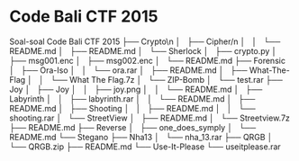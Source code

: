 # Code Bali CTF 2015
Soal-soal Code Bali CTF 2015
├── Crypto\n
│   ├── Cipher/n
│   │   └── README.md
│   ├── README.md
│   └── Sherlock
│       ├── crypto.py
│       ├── msg001.enc
│       ├── msg002.enc
│       └── README.md
├── Forensic
│   ├── Ora-Iso
│   │   └── ora.rar
│   ├── README.md
│   ├── What-The-Flag
│   │   └── What The Flag.7z
│   └── ZIP-Bomb
│       └── test.rar
├── Joy
│   ├── Joy
│   │   ├── joy.png
│   │   └── README.md
│   ├── Labyrinth
│   │   ├── labyrinth.rar
│   │   └── README.md
│   ├── README.md
│   ├── Shooting
│   │   ├── README.md
│   │   └── shooting.rar
│   └── StreetView
│       ├── README.md
│       └── Streetview.7z
├── README.md
├── Reverse
│   ├── one_does_symply
│   └── README.md
└── Stegano
    ├── Nha13
    │   └── nha_13.rar
    ├── QRGB
    │   └── QRGB.zip
    ├── README.md
    └── Use-It-Please
        └── useitplease.rar

